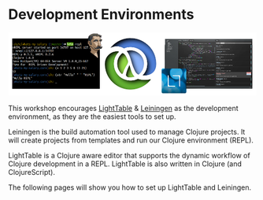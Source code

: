 # Development Environments

![Leiningen and LightTable logo](/images/clojure-practicalli-banner.png)

  This workshop encourages [LightTable](http://lighttable.com/) & [Leiningen](http://leiningen.org/) as the development environment, as they are the easiest tools to set up.
  
  Leiningen is the build automation tool used to manage Clojure projects.  It will create projects from templates and run our Clojure environment (REPL).

  LightTable is a Clojure aware editor that supports the dynamic workflow of Clojure development in a REPL.  LightTable is also written in Clojure (and ClojureScript).
  
  The following pages will show you how to set up LightTable and Leiningen.

